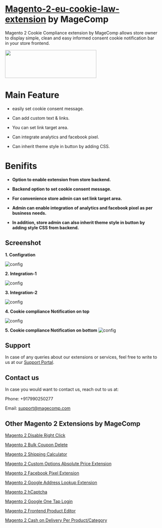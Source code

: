 # [Magento-2-eu-cookie-law-extension](https://magecomp.com/magento-2-cookie-compliance.html) by MageComp

Magento 2 Cookie Compliance extension by MageComp allows store owner to display simple, clean and easy informed consent cookie notification bar in your store frontend.

<a href="https://magecomp.com/magento-2-cookie-compliance.html"><img width="300" height="92" src="https://magecomp.com/media/button.webp"></a>

# Main Feature

* easily set cookie consent message.

* Can add custom text & links.

* You can set link target area.

* Can integrate analytics and facebook pixel.

* Can inherit theme style in button by adding CSS.

# Benifits

* **Option to enable extension from store backend.**

* **Backend option to set cookie consent message.**

* **For convenience store admin can set link target area.**

* **Admin can enable integration of analytics and facebook pixel as per business needs.**

* **In addition, store admin can also inherit theme style in button by adding style CSS from backend.**

## Screenshot

**1. Configration**

![config](https://magecomp.com/media/catalog/product/cache/19b10369fecc27f1a40729d1b5b60dea/1/_/1_configuration_7_2.webp)

**2. Integration-1**

![config](https://magecomp.com/media/catalog/product/cache/19b10369fecc27f1a40729d1b5b60dea/2/_/2_configuration_-_integrations.webp)

**3. Integration-2**

![config](https://magecomp.com/media/catalog/product/cache/19b10369fecc27f1a40729d1b5b60dea/3/_/3_configuration_-_conti.webp)

**4. Cookie compliance Notification on top**

![config](https://magecomp.com/media/catalog/product/cache/19b10369fecc27f1a40729d1b5b60dea/4/_/4_cookie_compliance_law_notification_on_top.webp)

**5. Cookie compliance Notification on bottom**
![config](https://magecomp.com/media/catalog/product/cache/19b10369fecc27f1a40729d1b5b60dea/5/_/5_cookie_compliance_law_notification_on_bottom.webp)

## Support

In case of any queries about our extensions or services, feel free to write to us at our [Support Portal](https://magecomp.com/support/).

## Contact us

In case you would want to contact us, reach out to us at:

Phone: +917990250277

Email: [support@magecomp.com](mailto:support@magecomp.com)

## Other Magento 2 Extensions by MageComp

[Magento 2 Disable Right Click](https://magecomp.com/magento-2-disable-right-click.html)

[Magento 2 Bulk Coupon Delete](https://magecomp.com/magento-2-bulk-coupon-delete.html)

[Magento 2 Shipping Calculator](https://magecomp.com/magento-2-shipping-calculator.html)

[Magento 2 Custom Options Absolute Price Extension](https://magecomp.com/magento-2-custom-options-absolute-price.html)

[Magento 2 Facebook Pixel Extension](https://magecomp.com/magento-2-facebook-pixel.html)

[Magento 2 Google Address Lookup Extension](https://magecomp.com/magento-2-google-address-lookup.html)

[Magento 2 hCaptcha](https://magecomp.com/magento-2-hcaptcha.html)

[Magento 2 Google One Tap Login](https://magecomp.com/magento-2-google-one-tap-login.html)

[Magento 2 Frontend Product Editor](https://magecomp.com/magento-2-frontend-product-editor.html)

[Magento 2 Cash on Delivery Per Product/Category](https://magecomp.com/magento-2-cash-on-delivery-per-product-category.html)

